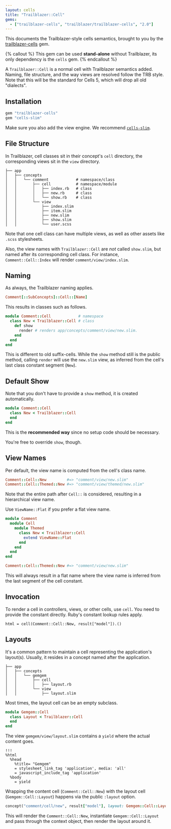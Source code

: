 ```yaml
---
layout: cells
title: "Trailblazer::Cell"
gems:
  - ["trailblazer-cells", "trailblazer/trailblazer-cells", "2.0"]
---
```


This documents the Trailblazer-style cells semantics, brought to you by the [trailblazer-cells](https://github.com/trailblazer/trailblazer-cells) gem.

{% callout %}
This gem can be used **stand-alone** without Trailblazer, its only dependency is the `cells` gem.
{% endcallout %}

A `Trailblazer::Cell` is a normal cell with Trailblazer semantics added. Naming, file structure, and the way views are resolved follow the TRB style. Note that this will be the standard for Cells 5, which will drop all old "dialects".

## Installation

```ruby
gem "trailblazer-cells"
gem "cells-slim"
```

Make sure you also add the view engine. We recommend [`cells-slim`](https://github.com/trailblazer/cells-slim).

## File Structure

In Trailblazer, cell classes sit in their concept's `cell` directory, the corresponding views sit in the `view` directory.

```
├── app
│   ├── concepts
│   │   └── comment            # namespace/class
│   │       ├── cell           # namespace/module
│   │       │   ├── index.rb   # class
│   │       │   ├── new.rb     # class
│   │       │   └── show.rb    # class
│   │       └── view
│   │           ├── index.slim
│   │           ├── item.slim
│   │           ├── new.slim
│   │           ├── show.slim
│   │           └── user.scss

```

Note that one cell class can have multiple views, as well as other assets like `.scss` stylesheets.

Also, the view names with `Trailblazer::Cell` are *not* called `show.slim`, but named after its corresponding cell class. For instance, `Comment::Cell::Index` will render `comment/view/index.slim`.

## Naming

As always, the Trailblazer naming applies.

```ruby
Comment[::SubConcepts]::Cell::[Name]
```

This results in classes such as follows.


```ruby
module Comment::Cell            # namespace
  class New < Trailblazer::Cell # class
    def show
      render # renders app/concepts/comment/view/new.slim.
    end
  end
end
```

This is different to old suffix-cells. While the `show` method still is the public method, calling `render` will use the `new.slim` view, as inferred from the cell's last class constant segment (`New`).

## Default Show

Note that you don't have to provide a `show` method, it is created automatically.

```ruby
module Comment::Cell
  class New < Trailblazer::Cell
  end
end
```

This is the **recommended way** since no setup code should be necessary.

You're free to override `show`, though.

## View Names

Per default, the view name is computed from the cell's class name.

```ruby
Comment::Cell::New         #=> "comment/view/new.slim"
Comment::Cell::Themed::New #=> "comment/view/themed/new.slim"
```

Note that the entire path after `Cell::` is considered, resulting in a hierarchical view name.

Use `ViewName::Flat` if you prefer a flat view name.

```ruby
module Comment
  module Cell
    module Themed
      class New < Trailblazer::Cell
        extend ViewName::Flat
      end
    end
  end
end

Comment::Cell::Themed::New #=> "comment/view/new.slim"
```

This will always result in a flat name where the view name is inferred from the last segment of the cell constant.

## Invocation

To render a cell in controllers, views, or other cells, use `cell`. You need to provide the constant directly. Ruby's constant lookup rules apply.

    html = cell(Comment::Cell::New, result["model"]).()

## Layouts

It's a common pattern to maintain a cell representing the application's layout(s). Usually, it resides in a concept named after the application.

```
├── app
│   ├── concepts
│   │   └── gemgem
│   │       ├── cell
│   │       │   ├── layout.rb
│   │       └── view
│   │           ├── layout.slim
```

Most times, the layout cell can be an empty subclass.

```ruby
module Gemgem::Cell
  class Layout < Trailblazer::Cell
  end
end
```

The view `gemgem/view/layout.slim` contains a `yield` where the actual content goes.

```
!!!
%html
  %head
    %title= "Gemgem"
    = stylesheet_link_tag 'application', media: 'all'
    = javascript_include_tag 'application'
  %body
    = yield
```

Wrapping the content cell (`Comment::Cell::New`) with the layout cell (`Gemgem::Cell::Layout`) happens via the public `:layout` option.

```ruby
concept("comment/cell/new", result["model"], layout: Gemgem::Cell::Layout)
```

This will render the `Comment::Cell::New`, instantiate `Gemgem::Cell::Layout` and pass through the context object, then render the layout around it.
